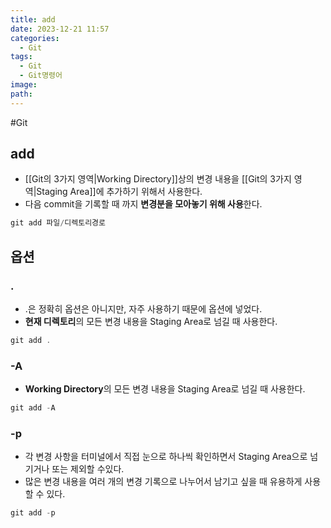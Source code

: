 ```yaml
---
title: add
date: 2023-12-21 11:57
categories:
  - Git
tags:
  - Git
  - Git명령어
image: 
path:
---
```

#Git

## add
+ [[Git의 3가지 영역|Working Directory]]상의 변경 내용을 [[Git의 3가지 영역|Staging Area]]에 추가하기 위해서 사용한다.
+ 다음 commit을 기록할 때 까지 **변경분을 모아놓기 위해 사용**한다.

```cs
git add 파일/디렉토리경로
```

## 옵션
### .
+ .은 정확히 옵션은 아니지만, 자주 사용하기 때문에 옵션에 넣었다.
+ **현재 디렉토리**의 모든 변경 내용을 Staging Area로 넘길 때 사용한다.
```cs
git add .
```

### -A
+ **Working Directory**의 모든 변경 내용을 Staging Area로 넘길 때 사용한다.
```cs
git add -A
```

### -p
+ 각 변경 사항을 터미널에서 직접 눈으로 하나씩 확인하면서 Staging Area으로 넘기거나 또는 제외할 수있다.
+ 많은 변경 내용을 여러 개의 변경 기록으로 나누어서 남기고 싶을 때 유용하게 사용할 수 있다.
```cs
git add -p
```
